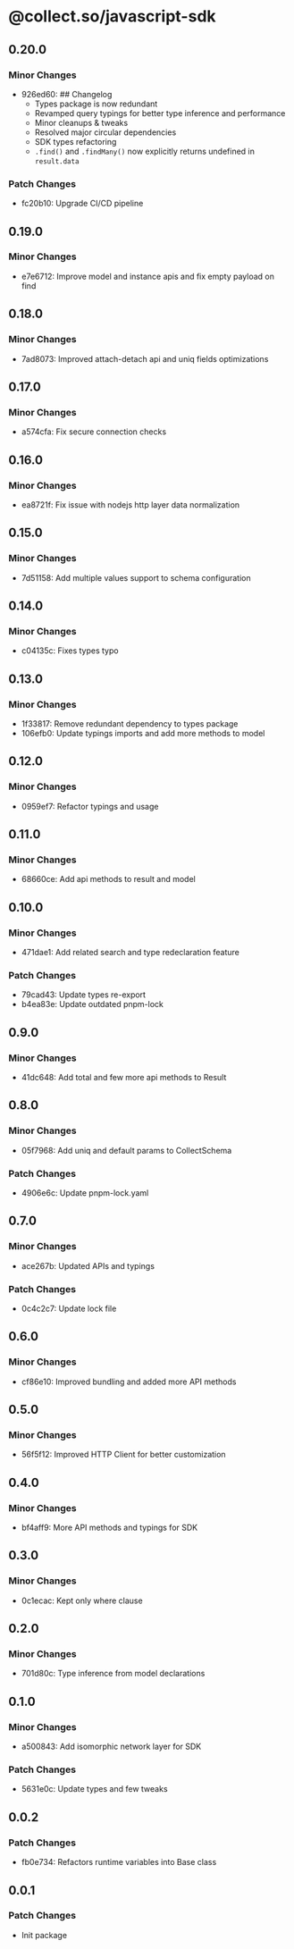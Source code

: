 # @collect.so/javascript-sdk

## 0.20.0

### Minor Changes

- 926ed60: ## Changelog
  - Types package is now redundant
  - Revamped query typings for better type inference and performance
  - Minor cleanups & tweaks
  - Resolved major circular dependencies
  - SDK types refactoring
  - `.find()` and `.findMany()` now explicitly returns undefined in `result.data`

### Patch Changes

- fc20b10: Upgrade CI/CD pipeline

## 0.19.0

### Minor Changes

- e7e6712: Improve model and instance apis and fix empty payload on find

## 0.18.0

### Minor Changes

- 7ad8073: Improved attach-detach api and uniq fields optimizations

## 0.17.0

### Minor Changes

- a574cfa: Fix secure connection checks

## 0.16.0

### Minor Changes

- ea8721f: Fix issue with nodejs http layer data normalization

## 0.15.0

### Minor Changes

- 7d51158: Add multiple values support to schema configuration

## 0.14.0

### Minor Changes

- c04135c: Fixes types typo

## 0.13.0

### Minor Changes

- 1f33817: Remove redundant dependency to types package
- 106efb0: Update typings imports and add more methods to model

## 0.12.0

### Minor Changes

- 0959ef7: Refactor typings and usage

## 0.11.0

### Minor Changes

- 68660ce: Add api methods to result and model

## 0.10.0

### Minor Changes

- 471dae1: Add related search and type redeclaration feature

### Patch Changes

- 79cad43: Update types re-export
- b4ea83e: Update outdated pnpm-lock

## 0.9.0

### Minor Changes

- 41dc648: Add total and few more api methods to Result

## 0.8.0

### Minor Changes

- 05f7968: Add uniq and default params to CollectSchema

### Patch Changes

- 4906e6c: Update pnpm-lock.yaml

## 0.7.0

### Minor Changes

- ace267b: Updated APIs and typings

### Patch Changes

- 0c4c2c7: Update lock file

## 0.6.0

### Minor Changes

- cf86e10: Improved bundling and added more API methods

## 0.5.0

### Minor Changes

- 56f5f12: Improved HTTP Client for better customization

## 0.4.0

### Minor Changes

- bf4aff9: More API methods and typings for SDK

## 0.3.0

### Minor Changes

- 0c1ecac: Kept only where clause

## 0.2.0

### Minor Changes

- 701d80c: Type inference from model declarations

## 0.1.0

### Minor Changes

- a500843: Add isomorphic network layer for SDK

### Patch Changes

- 5631e0c: Update types and few tweaks

## 0.0.2

### Patch Changes

- fb0e734: Refactors runtime variables into Base class

## 0.0.1

### Patch Changes

- Init package
